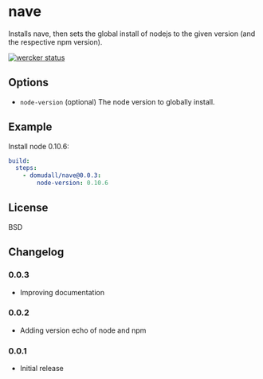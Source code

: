 # nave

Installs nave, then sets the global install of nodejs to the given version (and the respective npm version).

[![wercker status](https://app.wercker.com/status/9c3905a0a14be38a75d857e1f7ffdeda/m "wercker status")](https://app.wercker.com/project/bykey/9c3905a0a14be38a75d857e1f7ffdeda)

## Options

* `node-version` (optional) The node version to globally install.

## Example

Install node 0.10.6:

``` yaml
build:
  steps:
    - domudall/nave@0.0.3:
        node-version: 0.10.6
```

## License

BSD

## Changelog

### 0.0.3

- Improving documentation

### 0.0.2

- Adding version echo of node and npm

### 0.0.1

- Initial release
